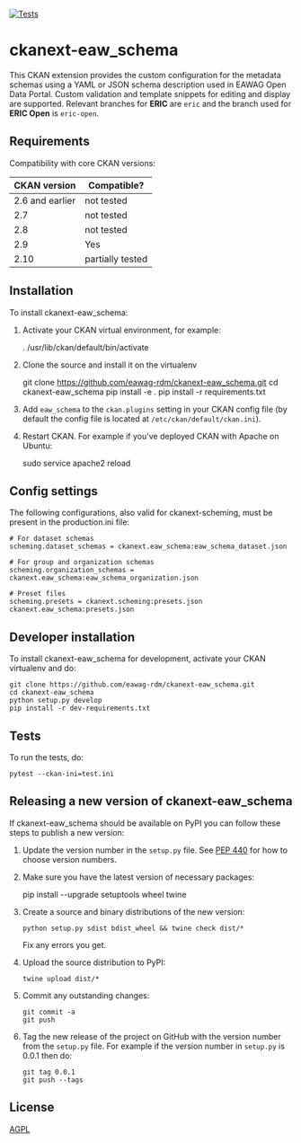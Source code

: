 [![Tests](https://github.com/eawag-rdm/ckanext-eaw_schema/workflows/Tests/badge.svg?branch=eric)](https://github.com/eawag-rdm/ckanext-eaw_schema/actions)

# ckanext-eaw_schema

This CKAN extension provides the custom configuration for the metadata schemas using a YAML or JSON schema description used in EAWAG Open Data Portal. Custom validation and template snippets for editing and display are supported.
Relevant branches for **ERIC** are `eric` and the branch used for **ERIC Open** is `eric-open`. 

## Requirements

Compatibility with core CKAN versions:

| CKAN version    | Compatible?   |
| --------------- | ------------- |
| 2.6 and earlier | not tested    |
| 2.7             | not tested    |
| 2.8             | not tested    |
| 2.9             | Yes           |
| 2.10            | partially tested |



## Installation

To install ckanext-eaw_schema:

1. Activate your CKAN virtual environment, for example:

     . /usr/lib/ckan/default/bin/activate

2. Clone the source and install it on the virtualenv

    git clone https://github.com/eawag-rdm/ckanext-eaw_schema.git
    cd ckanext-eaw_schema
    pip install -e .
	pip install -r requirements.txt

3. Add `eaw_schema` to the `ckan.plugins` setting in your CKAN
   config file (by default the config file is located at
   `/etc/ckan/default/ckan.ini`).

4. Restart CKAN. For example if you've deployed CKAN with Apache on Ubuntu:

     sudo service apache2 reload


## Config settings

The following configurations, also valid for ckanext-scheming, must be present in the production.ini file:


	# For dataset schemas
	scheming.dataset_schemas = ckanext.eaw_schema:eaw_schema_dataset.json
    
    # For group and organization schemas
    scheming.organization_schemas = ckanext.eaw_schema:eaw_schema_organization.json

    # Preset files
    scheming.presets = ckanext.scheming:presets.json ckanext.eaw_schema:presets.json


## Developer installation

To install ckanext-eaw_schema for development, activate your CKAN virtualenv and
do:

    git clone https://github.com/eawag-rdm/ckanext-eaw_schema.git
    cd ckanext-eaw_schema
    python setup.py develop
    pip install -r dev-requirements.txt


## Tests

To run the tests, do:

    pytest --ckan-ini=test.ini


## Releasing a new version of ckanext-eaw_schema

If ckanext-eaw_schema should be available on PyPI you can follow these steps to publish a new version:

1. Update the version number in the `setup.py` file. See [PEP 440](http://legacy.python.org/dev/peps/pep-0440/#public-version-identifiers) for how to choose version numbers.

2. Make sure you have the latest version of necessary packages:

    pip install --upgrade setuptools wheel twine

3. Create a source and binary distributions of the new version:

       python setup.py sdist bdist_wheel && twine check dist/*

   Fix any errors you get.

4. Upload the source distribution to PyPI:

       twine upload dist/*

5. Commit any outstanding changes:

       git commit -a
       git push

6. Tag the new release of the project on GitHub with the version number from
   the `setup.py` file. For example if the version number in `setup.py` is
   0.0.1 then do:

       git tag 0.0.1
       git push --tags

## License

[AGPL](https://www.gnu.org/licenses/agpl-3.0.en.html)
